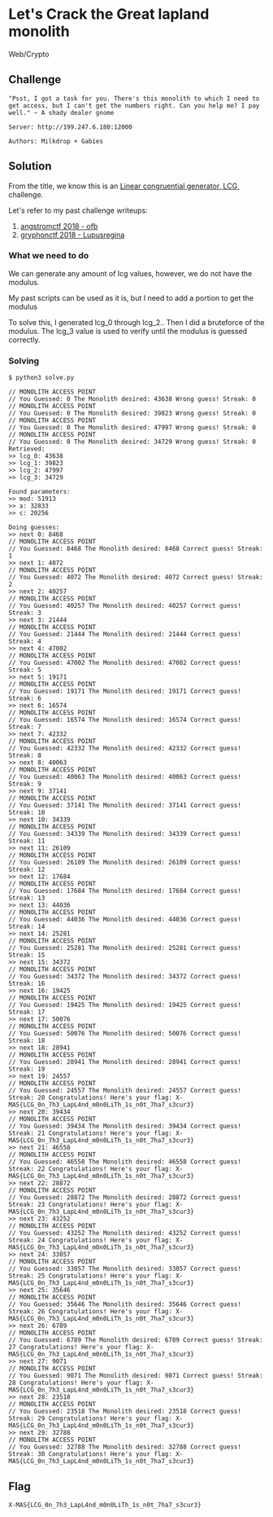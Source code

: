 # Let's Crack the Great lapland monolith
Web/Crypto

## Challenge 

	"Psst, I got a task for you. There's this monolith to which I need to get access, but I can't get the numbers right. Can you help me? I pay well." ~ A shady dealer gnome

	Server: http://199.247.6.180:12000

	Authors: Milkdrop + Gabies

## Solution

From the title, we know this is an [Linear congruential generator, LCG,](https://en.wikipedia.org/wiki/Linear_congruential_generator) challenge.

Let's refer to my past challenge writeups:

1. [angstromctf 2018 - ofb](https://github.com/zst123/angstromctf-2018-writeups/tree/master/Solved/ofb)
2. [gryphonctf 2018 - Lupusregina](https://github.com/zst123/gryphonctf-2018-writeups/tree/master/Solved/Lupusregina)

### What we need to do

We can generate any amount of lcg values, however, we do not have the modulus.

My past scripts can be used as it is, but I need to add a portion to get the modulus

To solve this, I generated lcg_0 through lcg_2.. Then I did a bruteforce of the modulus. The lcg_3 value is used to verify until the modulus is guessed correctly.

### Solving

	$ python3 solve.py 
	
	// MONOLITH ACCESS POINT
	// You Guessed: 0 The Monolith desired: 43638 Wrong guess! Streak: 0
	// MONOLITH ACCESS POINT
	// You Guessed: 0 The Monolith desired: 39823 Wrong guess! Streak: 0
	// MONOLITH ACCESS POINT
	// You Guessed: 0 The Monolith desired: 47997 Wrong guess! Streak: 0
	// MONOLITH ACCESS POINT
	// You Guessed: 0 The Monolith desired: 34729 Wrong guess! Streak: 0
	Retrieved:
	>> lcg_0: 43638
	>> lcg_1: 39823
	>> lcg_2: 47997
	>> lcg_3: 34729

	Found parameters:
	>> mod: 51913
	>> a: 32833
	>> c: 20256

	Doing guesses:
	>> next 0: 8468
	// MONOLITH ACCESS POINT
	// You Guessed: 8468 The Monolith desired: 8468 Correct guess! Streak: 1
	>> next 1: 4072
	// MONOLITH ACCESS POINT
	// You Guessed: 4072 The Monolith desired: 4072 Correct guess! Streak: 2
	>> next 2: 40257
	// MONOLITH ACCESS POINT
	// You Guessed: 40257 The Monolith desired: 40257 Correct guess! Streak: 3
	>> next 3: 21444
	// MONOLITH ACCESS POINT
	// You Guessed: 21444 The Monolith desired: 21444 Correct guess! Streak: 4
	>> next 4: 47002
	// MONOLITH ACCESS POINT
	// You Guessed: 47002 The Monolith desired: 47002 Correct guess! Streak: 5
	>> next 5: 19171
	// MONOLITH ACCESS POINT
	// You Guessed: 19171 The Monolith desired: 19171 Correct guess! Streak: 6
	>> next 6: 16574
	// MONOLITH ACCESS POINT
	// You Guessed: 16574 The Monolith desired: 16574 Correct guess! Streak: 7
	>> next 7: 42332
	// MONOLITH ACCESS POINT
	// You Guessed: 42332 The Monolith desired: 42332 Correct guess! Streak: 8
	>> next 8: 40063
	// MONOLITH ACCESS POINT
	// You Guessed: 40063 The Monolith desired: 40063 Correct guess! Streak: 9
	>> next 9: 37141
	// MONOLITH ACCESS POINT
	// You Guessed: 37141 The Monolith desired: 37141 Correct guess! Streak: 10
	>> next 10: 34339
	// MONOLITH ACCESS POINT
	// You Guessed: 34339 The Monolith desired: 34339 Correct guess! Streak: 11
	>> next 11: 26109
	// MONOLITH ACCESS POINT
	// You Guessed: 26109 The Monolith desired: 26109 Correct guess! Streak: 12
	>> next 12: 17684
	// MONOLITH ACCESS POINT
	// You Guessed: 17684 The Monolith desired: 17684 Correct guess! Streak: 13
	>> next 13: 44036
	// MONOLITH ACCESS POINT
	// You Guessed: 44036 The Monolith desired: 44036 Correct guess! Streak: 14
	>> next 14: 25281
	// MONOLITH ACCESS POINT
	// You Guessed: 25281 The Monolith desired: 25281 Correct guess! Streak: 15
	>> next 15: 34372
	// MONOLITH ACCESS POINT
	// You Guessed: 34372 The Monolith desired: 34372 Correct guess! Streak: 16
	>> next 16: 19425
	// MONOLITH ACCESS POINT
	// You Guessed: 19425 The Monolith desired: 19425 Correct guess! Streak: 17
	>> next 17: 50076
	// MONOLITH ACCESS POINT
	// You Guessed: 50076 The Monolith desired: 50076 Correct guess! Streak: 18
	>> next 18: 28941
	// MONOLITH ACCESS POINT
	// You Guessed: 28941 The Monolith desired: 28941 Correct guess! Streak: 19
	>> next 19: 24557
	// MONOLITH ACCESS POINT
	// You Guessed: 24557 The Monolith desired: 24557 Correct guess! Streak: 20 Congratulations! Here's your flag: X-MAS{LCG_0n_7h3_LapL4nd_m0n0LiTh_1s_n0t_7ha7_s3cur3}
	>> next 20: 39434
	// MONOLITH ACCESS POINT
	// You Guessed: 39434 The Monolith desired: 39434 Correct guess! Streak: 21 Congratulations! Here's your flag: X-MAS{LCG_0n_7h3_LapL4nd_m0n0LiTh_1s_n0t_7ha7_s3cur3}
	>> next 21: 46558
	// MONOLITH ACCESS POINT
	// You Guessed: 46558 The Monolith desired: 46558 Correct guess! Streak: 22 Congratulations! Here's your flag: X-MAS{LCG_0n_7h3_LapL4nd_m0n0LiTh_1s_n0t_7ha7_s3cur3}
	>> next 22: 28872
	// MONOLITH ACCESS POINT
	// You Guessed: 28872 The Monolith desired: 28872 Correct guess! Streak: 23 Congratulations! Here's your flag: X-MAS{LCG_0n_7h3_LapL4nd_m0n0LiTh_1s_n0t_7ha7_s3cur3}
	>> next 23: 43252
	// MONOLITH ACCESS POINT
	// You Guessed: 43252 The Monolith desired: 43252 Correct guess! Streak: 24 Congratulations! Here's your flag: X-MAS{LCG_0n_7h3_LapL4nd_m0n0LiTh_1s_n0t_7ha7_s3cur3}
	>> next 24: 33057
	// MONOLITH ACCESS POINT
	// You Guessed: 33057 The Monolith desired: 33057 Correct guess! Streak: 25 Congratulations! Here's your flag: X-MAS{LCG_0n_7h3_LapL4nd_m0n0LiTh_1s_n0t_7ha7_s3cur3}
	>> next 25: 35646
	// MONOLITH ACCESS POINT
	// You Guessed: 35646 The Monolith desired: 35646 Correct guess! Streak: 26 Congratulations! Here's your flag: X-MAS{LCG_0n_7h3_LapL4nd_m0n0LiTh_1s_n0t_7ha7_s3cur3}
	>> next 26: 6789
	// MONOLITH ACCESS POINT
	// You Guessed: 6789 The Monolith desired: 6789 Correct guess! Streak: 27 Congratulations! Here's your flag: X-MAS{LCG_0n_7h3_LapL4nd_m0n0LiTh_1s_n0t_7ha7_s3cur3}
	>> next 27: 9071
	// MONOLITH ACCESS POINT
	// You Guessed: 9071 The Monolith desired: 9071 Correct guess! Streak: 28 Congratulations! Here's your flag: X-MAS{LCG_0n_7h3_LapL4nd_m0n0LiTh_1s_n0t_7ha7_s3cur3}
	>> next 28: 23518
	// MONOLITH ACCESS POINT
	// You Guessed: 23518 The Monolith desired: 23518 Correct guess! Streak: 29 Congratulations! Here's your flag: X-MAS{LCG_0n_7h3_LapL4nd_m0n0LiTh_1s_n0t_7ha7_s3cur3}
	>> next 29: 32788
	// MONOLITH ACCESS POINT
	// You Guessed: 32788 The Monolith desired: 32788 Correct guess! Streak: 30 Congratulations! Here's your flag: X-MAS{LCG_0n_7h3_LapL4nd_m0n0LiTh_1s_n0t_7ha7_s3cur3}


## Flag

	X-MAS{LCG_0n_7h3_LapL4nd_m0n0LiTh_1s_n0t_7ha7_s3cur3}
